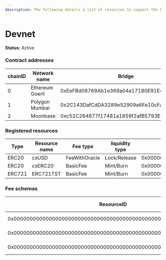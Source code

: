 ```yaml
---
description: The following details a list of resources to support the Devnet environment.
---
```


# Devnet

**Status:** Active



###

### Contract addresses

| chainID | Network name    | Bridge                                     | ControlSegragator                          | FeeRouter                                  | FeeHandlerWithOracle                       | Erc20Hander                                | ERC721Handler                              | Generic Handler |
| ------- | --------------- | ------------------------------------------ | ------------------------------------------ | ------------------------------------------ | ------------------------------------------ | ------------------------------------------ | ------------------------------------------ | --------------- |
| 0       | Ethereum Goerli | 0xEeFBd08769Ab1e369a04a17180E91E4549938d4c | 0x59EdCD60B388bd263241Eff2257E1442E1c48766 | 0x10E0FFaA870d51AAcdCA053f39792a42F53b39De | 0x466f7b5f7d1e4e1D506Be9A612A2A1BB8960dE58 | 0xE052D0338C84113A92202F3F950D2564eaE8a4A2 | 0x79746C217Def8B6614B22D4998D6280aDDAA174C | todo            |
| 1       | Polygon Mumbai  | 0x2C143DafCdDA3289e52909a6Fe10cFa24eC78eFa | 0x24E7f94bcF23A6Ce421a125FEE98AFDd82fa7553 | 0x03E479aBaE403F9e276a8e25DB4d39F10F8584f4 | 0x8Ed0fC96d7163b06F40E420cC81f6F525D40A954 | 0x0c678958A685e028f153bA31e3C348eDbE4D98BA | 0x385Ad090F69CfCa0c2AA4A8345D61935d129f2a2 | todo            |
| 2       | Moonbase        | 0xc52C264877f17481a1859f2afB5793E4a9d2088b | 0x24E7f94bcF23A6Ce421a125FEE98AFDd82fa7553 | 0xAAC25f02aeafa90a2E5985604A2b27D70edc9aE2 | 0xf462b18aDAC00dda60343C674491C83EFa20E3fF | 0x3F9A68fF29B3d86a6928C44dF171A984F6180009 | 0xe9d3b1433bACDfC26ee097629D238A41BF6dA3aE | todo            |

### Registered resources

| Type   | Resource name | Fee type      | liquidity type | ResourceID                                                         | Goerli Contract address                    | Mumbai contract address                    | Moonase contract address                   |
| ------ | ------------- | ------------- | -------------- | ------------------------------------------------------------------ | ------------------------------------------ | ------------------------------------------ | ------------------------------------------ |
| ERC20  | csUSD         | FeeWithOracle | Lock/Release   | 0x0000000000000000000000000000000000000000000000000000000000000300 | 0x5ffB6Dc54221371CcBDb9850A283488e12aDf97D | 0xFC072Aa8ABB5646aFD0c22994bdE30dB57B1BF1C | 0x3690601896C289be2d894c3d1213405310D0a25C |
| ERC20  | csERC20       | BasicFee      | Mint/Burn      | 0x0000000000000000000000000000000000000000000000000000000000000000 | 0xEE7946aE5f7287a39Bc67207868EDD4a95f96795 | 0x2465c8F84bDB7130ACDf31d694bc9c820F70ac06 | 0xAc693E44E1EDe5f66A4e1406F65b904450932fB3 |
| ERC721 | ERC721TST     | BasicFee      | Mint/Burn      | 0x0000000000000000000000000000000000000000000000000000000000000200 | 0x424735601273aEe229A51D8DEfF15798351B736D | 0x4beD477d1f5D338855A521ABa2A88c9a15e2eA5d | 0x3D151A97A446C9ea6893038e7C0db73466f3f3af |

### Fee schemas

| ResourceID                                                         | Fee type   | Fee percent\amount |
| ------------------------------------------------------------------ | ---------- | ------------------ |
| 0x0000000000000000000000000000000000000000000000000000000000000300 | Fee oracle | 3%                 |
| 0x0000000000000000000000000000000000000000000000000000000000000200 | Base fee   | 0.0001 Base tokens |
| 0x0000000000000000000000000000000000000000000000000000000000000000 | Base fee   | 0.0001 Base tokens |
